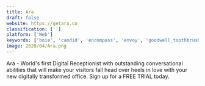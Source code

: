 ```yaml
---
title: Ara
draft: false 
website: https://getara.co
classification: ['']
platform: ['Web']
keywords: ['boie', 'candid', 'encompass', 'envoy', 'goodwell_toothbrush', 'greetly', 'issa', 'kidcam', 'molr_dental_club', 'moon_tunes', 'oclean_air', 'sas_anti-money_laundering', 'socialpilot', 'solo', 'sonicare_for_kids', 'soocas_x3_electric_toothbrush', 'teem', 'the_receptionist', 'whosonlocation', 'willo', 'ilobby']
image: 2020/04/Ara.png
---
```

Ara - World's first Digital Receptionist with outstanding conversational abilities that will make your visitors fall head over heels in love with your new digitally transformed office. Sign up for a FREE TRIAL today.